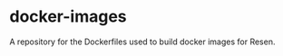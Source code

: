 docker-images
=============
A repository for the Dockerfiles used to build docker images for Resen.
